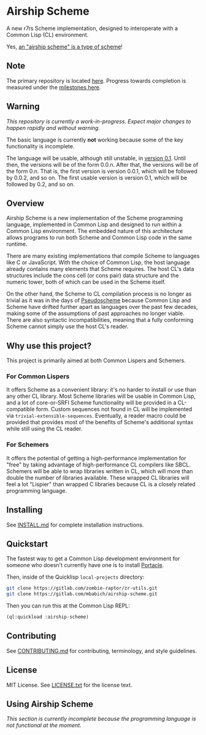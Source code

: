 Airship Scheme
==============

A new r7rs Scheme implementation, designed to interoperate with a
Common Lisp (CL) environment.

Yes, [an "airship scheme" is a type of
scheme](https://en.wikipedia.org/wiki/Imperial_Airship_Scheme)!

Note
----

The primary repository is located
[here](https://gitlab.com/mbabich/airship-scheme). Progress towards
completion is measured under the [milestones
here](https://gitlab.com/mbabich/airship-scheme/-/milestones).

Warning
-------

*This repository is currently a work-in-progress. Expect major changes
to happen rapidly and without warning.*

The basic language is currently **not** working because some of the
key functionality is incomplete.

The language will be usable, although still unstable, in [version
0.1](https://gitlab.com/mbabich/airship-scheme/-/milestones/4). Until
then, the versions will be of the form 0.0.n. After that, the versions
will be of the form 0.n. That is, the first version is version 0.0.1,
which will be followed by 0.0.2, and so on. The first usable version
is version 0.1, which will be followed by 0.2, and so on.

Overview
--------

Airship Scheme is a new implementation of the Scheme programming
language, implemented in Common Lisp and designed to run within a
Common Lisp environment. The embedded nature of this architecture
allows programs to run both Scheme and Common Lisp code in the same
runtime.

There are many existing implementations that compile Scheme to
languages like C or JavaScript. With the choice of Common Lisp, the
host language already contains many elements that Scheme requires. The
host CL's data structures include the cons cell (or cons pair) data
structure and the numeric tower, both of which can be used in the
Scheme itself.

On the other hand, the Scheme to CL compilation process is no longer
as trivial as it was in the days of
[Pseudoscheme](http://mumble.net/~jar/pseudoscheme/) because Common
Lisp and Scheme have drifted further apart as languages over the past
few decades, making some of the assumptions of past approaches no
longer viable. There are also syntactic incompatibilities, meaning
that a fully conforming Scheme cannot simply use the host CL's reader.

Why use this project?
---------------------

This project is primarily aimed at both Common Lispers and Schemers.

### For Common Lispers

It offers Scheme as a convenient library: it's no harder to install or
use than any other CL library. Most Scheme libraries will be usable in
Common Lisp, and a lot of core-or-SRFI Scheme functionality will be
provided in a CL-compatible form. Custom sequences not found in CL
will be implemented via `trivial-extensible-sequences`. Eventually, a
reader macro could be provided that provides most of the benefits of
Scheme's additional syntax while still using the CL reader.

### For Schemers

It offers the potential of getting a high-performance implementation
for "free" by taking advantage of high-performance CL compilers like
SBCL. Schemers will be able to wrap libraries written in CL, which
will more than double the number of libraries available. These wrapped
CL libraries will feel a lot "Lispier" than wrapped C libraries
because CL is a closely related programming language.

Installing
----------

See [INSTALL.md](INSTALL.md) for complete installation instructions.

Quickstart
----------

The fastest way to get a Common Lisp development environment for
someone who doesn't currently have one is to install
[Portacle](https://portacle.github.io/).

Then, inside of the Quicklisp `local-projects` directory:

```sh
git clone https://gitlab.com/zombie-raptor/zr-utils.git
git clone https://gitlab.com/mbabich/airship-scheme.git
```

Then you can run this at the Common Lisp REPL:

```lisp
(ql:quickload :airship-scheme)
```

Contributing
------------

See [CONTRIBUTING.md](CONTRIBUTING.md) for contributing, terminology,
and style guidelines.

License
-------

MIT License. See [LICENSE.txt](LICENSE.txt) for the license text.

Using Airship Scheme
--------------------

*This section is currently incomplete because the programming language
is not functional at the moment.*
